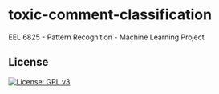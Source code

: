 # toxic-comment-classification
EEL 6825 - Pattern Recognition - Machine Learning Project

## License
[![License: GPL v3](https://img.shields.io/badge/License-GPL%20v3-blue.svg)](http://www.gnu.org/licenses/gpl-3.0)
